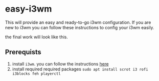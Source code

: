 # easy-i3wm
This will provide an easy and ready-to-go i3wm configuration.
If you are new to i3wm you can follow these instructions to config your i3wm easily.

the final work will look like this.


## Prerequists

1. install `i3wm`. you can follow the instructions [here](https://www.tecmint.com/i3-tiling-window-manager/) 
2. install required required packages `sudo apt install scrot i3 rofi i3blocks feh playerctl` 
